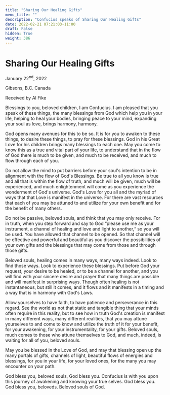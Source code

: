 ```yaml
---
title: "Sharing Our Healing Gifts"
menu_title: ""
description: "Confucius speaks of Sharing Our Healing Gifts"
date: 2022-02-21 07:21:03+11:00
draft: False
hidden: True
weight: 386
---
```

# Sharing Our Healing Gifts

January 22<sup>nd</sup>, 2022

Gibsons, B.C. Canada

Received by Al Fike   



Blessings to you, beloved children, I am Confucius. I am pleased that you speak of these things, the many blessings from God which help you in your life, helping to heal your bodies, bringing peace to your mind, expanding your soul as love, brings harmony, harmony.
 
God opens many avenues for this to be so. It is for you to awaken to these things, to desire these things, to pray for these blessings. God in his Great Love for his children brings many blessings to each one. May you come to know this as a true and vital part of your life, to understand that in the flow of God there is much to be given, and much to be received, and much to flow through each of you.

Do not allow the mind to put barriers before your soul's intention to be in alignment with the flow of God's Blessings. Be true to all you know is true and all that is within the flow of truth, and much will be given, much will be experienced, and much enlightenment will come as you experience the wonderment of God's universe. God's Love for you all and the myriad of ways that that Love is manifest in the universe. For there are vast resources that each of you may be attuned to and utilize for your own benefit and for the benefit of many others.

Do not be passive, beloved souls, and think that you may only receive. For in truth, when you step forward and say to God “please use me as your instrument, a channel of healing and love and light to another,“ so you will be used. You have allowed that channel to be opened. So that channel will be effective and powerful and beautiful as you discover the possibilities of your own gifts and the blessings that may come from those and through those gifts. 

Beloved souls, healing comes in many ways, many ways indeed. Look to find those ways.  Look to experience these blessings. Put before God your request, your desire to be healed, or to be a channel for another, and you will find with your sincere desire and prayer that many things are possible and will manifest in surprising ways. Though often healing is not instantaneous, but still it comes, and it flows and it manifests in a timing and a way that is in harmony with God's Laws.

Allow yourselves to have faith, to have patience and perseverance in this regard. See the world as not that static and tangible thing that your minds often require in this reality, but to see how in truth God's creation is manifest in many different ways, many different realities, that you may attune yourselves to and come to know and utilize the truth of it for your benefit, for your awakening, for your instrumentality, for your gifts. Beloved souls, much comes to those who attune themselves to God, and much, indeed, is waiting for all of you, beloved souls.

May you be blessed in the Love of God, and may that blessing open up the many portals of gifts, channels of light, beautiful flows of energies and blessings, for you in your life, for your loved ones, for the many you may encounter on your path.
 
God bless you, beloved souls, God bless you. Confucius is with you upon this journey of awakening and knowing your true selves. God bless you. God bless you, beloveds. Beloved souls of God.